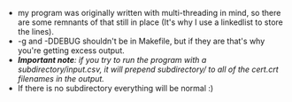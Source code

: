 * my program was originally written with multi-threading in mind, so there are some remnants of that still in place (It's why I use a linkedlist to store the lines).
* -g and -DDEBUG shouldn't be in Makefile, but if they are that's why you're getting excess output.
* _**Important note**: if you try to run the program with a subdirectory/input.csv, it will prepend subdirectory/ to all of the cert.crt filenames in the output._
* If there is no subdirectory everything will be normal :)